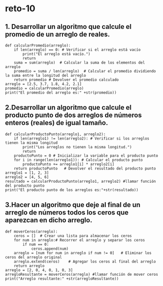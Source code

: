 # reto-10
## 1. Desarrollar un algoritmo que calcule el promedio de un arreglo de reales.
```pseudocode
def calcularPromedio(arreglo):
    if len(arreglo) == 0: # Verificar si el arreglo está vacío
        print("El arreglo está vacío.")
        return
    suma = sum(arreglo)  # Calcular la suma de los elementos del arreglo
    promedio = suma / len(arreglo)  # Calcular el promedio dividiendo la suma entre la longitud del arreglo
    return promedio # Devolver el promedio calculado
arreglo = [2.5, 3.7, 1.8, 4.2, 2.1]
promedio = calcularPromedio(arreglo)
print("El promedio del arreglo es:" +str(promedio))
```
## 2.Desarrollar un algoritmo que calcule el producto punto de dos arreglos de números enteros (reales) de igual tamaño.
```pseudocode
def calcularProductoPunto(arreglo1, arreglo2):
    if len(arreglo1) != len(arreglo2): # Verificar si los arreglos tienen la misma longitud
        print("Los arreglos no tienen la misma longitud.")
        return 
    productoPunto = 0 # Inicializar la variable para el producto punto
    for i in range(len(arreglo1)): # Calcular el producto punto
        productoPunto += arreglo1[i] * arreglo2[i]
    return productoPunto   # Devolver el resultado del producto punto
arreglo1 = [1, 2, 3]
arreglo2 = [4, 5, 6]
resultado = calcularProductoPunto(arreglo1, arreglo2) #llamar función del producto punto
print("El producto punto de los arreglos es:"+str(resultado))
```
## 3.Hacer un algoritmo que deje al final de un arreglo de números todos los ceros que aparezcan en dicho arreglo.
```pseudocode
def moverCeros(arreglo):
    ceros = []  # Crear una lista para almacenar los ceros
    for num in arreglo:# Recorrer el arreglo y separar los ceros
        if num == 0:
            ceros.append(num)
    arreglo = [num for num in arreglo if num != 0]   # Eliminar los ceros del arreglo original
    arreglo.extend(ceros)    # Agregar los ceros al final del arreglo
    return arreglo
arreglo = [2, 0, 4, 0, 1, 0, 3]
arregloResultante = moverCeros(arreglo) #llamar función de mover ceros
print("Arreglo resultante:" +str(arregloResultante))
```
